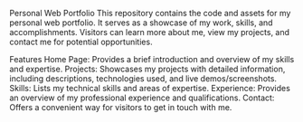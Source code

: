 Personal Web Portfolio
This repository contains the code and assets for my personal web portfolio. It serves as a showcase of my work, skills, and accomplishments. Visitors can learn more about me, view my projects, and contact me for potential opportunities.

Features
Home Page: Provides a brief introduction and overview of my skills and expertise.
Projects: Showcases my projects with detailed information, including descriptions, technologies used, and live demos/screenshots.
Skills: Lists my technical skills and areas of expertise.
Experience: Provides an overview of my professional experience and qualifications.
Contact: Offers a convenient way for visitors to get in touch with me.

